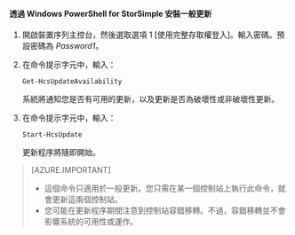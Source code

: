 

#### 透過 Windows PowerShell for StorSimple 安裝一般更新

1. 開啟裝置序列主控台，然後選取選項 1 [使用完整存取權登入]。輸入密碼。預設密碼為 *Password1*。 

2. 在命令提示字元中，輸入：

     `Get-HcsUpdateAvailability`
    
    系統將通知您是否有可用的更新，以及更新是否為破壞性或非破壞性更新。

3. 在命令提示字元中，輸入：

     `Start-HcsUpdate`

    更新程序將隨即開始。

> [AZURE.IMPORTANT]
>
> - 這個命令只適用於一般更新。您只需在某一個控制站上執行此命令，就會更新這兩個控制站。 
> - 您可能在更新程序期間注意到控制站容錯移轉。不過，容錯移轉並不會影響系統的可用性或運作。

<!---HONumber=August15_HO6-->